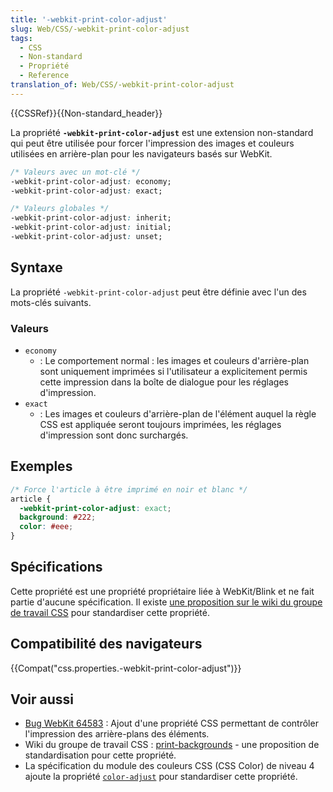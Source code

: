 ```yaml
---
title: '-webkit-print-color-adjust'
slug: Web/CSS/-webkit-print-color-adjust
tags:
  - CSS
  - Non-standard
  - Propriété
  - Reference
translation_of: Web/CSS/-webkit-print-color-adjust
---
```

{{CSSRef}}{{Non-standard_header}}

La propriété **`-webkit-print-color-adjust`** est une extension non-standard qui peut être utilisée pour forcer l'impression des images et couleurs utilisées en arrière-plan pour les navigateurs basés sur WebKit.

```css
/* Valeurs avec un mot-clé */
-webkit-print-color-adjust: economy;
-webkit-print-color-adjust: exact;

/* Valeurs globales */
-webkit-print-color-adjust: inherit;
-webkit-print-color-adjust: initial;
-webkit-print-color-adjust: unset;
```

## Syntaxe

La propriété `-webkit-print-color-adjust` peut être définie avec l'un des mots-clés suivants.

### Valeurs

- `economy`
  - : Le comportement normal : les images et couleurs d'arrière-plan sont uniquement imprimées si l'utilisateur a explicitement permis cette impression dans la boîte de dialogue pour les réglages d'impression.
- `exact`
  - : Les images et couleurs d'arrière-plan de l'élément auquel la règle CSS est appliquée seront toujours imprimées, les réglages d'impression sont donc surchargés.

## Exemples

```css
/* Force l'article à être imprimé en noir et blanc */
article {
  -webkit-print-color-adjust: exact;
  background: #222;
  color: #eee;
}
```

## Spécifications

Cette propriété est une propriété propriétaire liée à WebKit/Blink et ne fait partie d'aucune spécification. Il existe [une proposition sur le wiki du groupe de travail CSS](https://wiki.csswg.org/ideas/print-backgrounds) pour standardiser cette propriété.

## Compatibilité des navigateurs

{{Compat("css.properties.-webkit-print-color-adjust")}}

## Voir aussi

- [Bug WebKit 64583](https://bugs.webkit.org/show_bug.cgi?id=64583) : Ajout d'une propriété CSS permettant de contrôler l'impression des arrière-plans des éléments.
- Wiki du groupe de travail CSS : [print-backgrounds](https://wiki.csswg.org/ideas/print-backgrounds) - une proposition de standardisation pour cette propriété.
- La spécification du module des couleurs CSS (CSS Color) de niveau 4 ajoute la propriété [`color-adjust`](https://drafts.csswg.org/css-color-4/#color-adjust) pour standardiser cette propriété.
